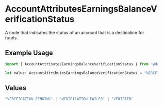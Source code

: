 # AccountAttributesEarningsBalanceVerificationStatus

A code that indicates the status of an account that is a destination for funds.

## Example Usage

```typescript
import { AccountAttributesEarningsBalanceVerificationStatus } from "@dailypay/dailypay/models";

let value: AccountAttributesEarningsBalanceVerificationStatus = "VERIFIED";
```

## Values

```typescript
"VERIFICATION_PENDING" | "VERIFICATION_FAILED" | "VERIFIED"
```